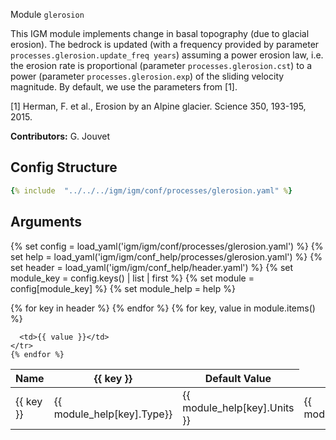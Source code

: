  Module `glerosion`

This IGM module implements change in basal topography (due to glacial erosion). The bedrock is updated (with a frequency provided by parameter `processes.glerosion.update_freq years`) assuming a power erosion law, i.e. the erosion rate is proportional (parameter `processes.glerosion.cst`) to a power (parameter `processes.glerosion.exp`) of the sliding velocity magnitude. By default, we use the parameters from [1].
 
[1] Herman, F. et al., Erosion by an Alpine glacier. Science 350, 193-195, 2015.

**Contributors:** G. Jouvet

## Config Structure  
~~~yaml
{% include  "../../../igm/igm/conf/processes/glerosion.yaml" %}
~~~

## Arguments
{% set config = load_yaml('igm/igm/conf/processes/glerosion.yaml') %}
{% set help = load_yaml('igm/igm/conf_help/processes/glerosion.yaml') %}
{% set header = load_yaml('igm/igm/conf_help/header.yaml') %}
{% set module_key = config.keys() | list | first %}
{% set module = config[module_key] %}
{% set module_help = help %}

<table>
  <thead>
    <tr>
      <th>Name</th>
      {% for key in header %}
      <th>{{ key }}</th>
      {% endfor %}
      <th>Default Value</th>
    </tr>
  </thead>
  <tbody>
    {% for key, value in module.items() %}
    <tr>
      <td>{{ key }}</td>
      <td>{{ module_help[key].Type}}</td>
      <!-- <td>{{ module_help[key].Units}}</td> -->
      <td><span class="math">{{ module_help[key].Units }}</span></td>
      <td>{{ module_help[key].Description}}</td>

      <td>{{ value }}</td>
    </tr>
    {% endfor %}
  </tbody>
</table>

<script type="text/javascript">
  MathJax.Hub.Queue(["Typeset", MathJax.Hub]);
</script>
